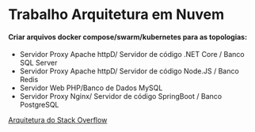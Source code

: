 # Trabalho Arquitetura em Nuvem 

#### Criar arquivos docker compose/swarm/kubernetes para as topologias:

- Servidor Proxy Apache httpD/ Servidor de código .NET Core / Banco SQL Server
- Servidor Proxy Apache httpD/ Servidor de código Node.JS / Banco Redis
- Servidor Web PHP/Banco de Dados MySQL
- Servidor Proxy Nginx/ Servidor de código SpringBoot / Banco PostgreSQL

[Arquitetura do Stack Overflow](https://nickcraver.com/blog/2016/02/17/stack-overflow-the-architecture-2016-edition/)